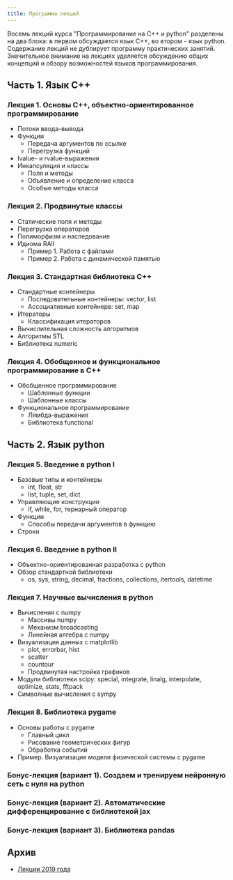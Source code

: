 ```yaml
---
title: Программа лекций
---
```


Восемь лекций курса "Программирование на C++ и python" разделены на два блока: в первом обсуждается язык C++, во втором - язык python. Содержание лекций не дублирует программу практических занятий. Значительное внимание на лекциях уделяется обсуждению общих концепций и обзору возможностей языков программирования.

## Часть 1. Язык С++

### Лекция 1. Основы C++, объектно-ориентированное программирование

* Потоки ввода-вывода
* Функции
  * Передача аргументов по ссылке
  * Перегрузка функций
* lvalue- и rvalue-выражения
* Инкапсуляция и классы
  * Поля и методы
  * Объявление и определение класса
  * Особые методы класса

### Лекция 2. Продвинутые классы

* Статические поля и методы
* Перегрузка операторов
* Полиморфизм и наследование
* Идиома RAII
  * Пример 1. Работа с файлами
  * Пример 2. Работа с динамической памятью

### Лекция 3. Стандартная библиотека C++

* Стандартные контейнеры
  * Последовательные контейнеры: vector, list
  * Ассоциативные контейнерв: set, map
* Итераторы
  * Классификация итераторов
* Вычислительная сложность алгоритмов
* Алгоритмы STL
* Библиотека numeric

### Лекция 4. Обобщенное и функциональное программирование в C++

* Обобщенное программирование
  * Шаблонные функции
  * Шаблонные классы
* Функциональное программирование
  * Лямбда-выражения
  * Библиотека functional

## Часть 2. Язык python

### Лекция 5. Введение в python I

* Базовые типы и контейнеры
  * int, float, str
  * list, tuple, set, dict
* Управляющие конструкции
  * if, while, for, тернарный оператор
* Функции
  * Способы передачи аргументов в функцию
* Строки

### Лекция 6. Введение в python II

* Объектно-ориентированная разработка с python
* Обзор стандартной библиотеки
  * os, sys, string, decimal, fractions, collections, itertools, datetime

### Лекция 7. Научные вычисления в python

* Вычисления с numpy
  * Массивы numpy
  * Механизм broadcasting
  * Линейная алгебра с numpy
* Визуализация данных с matplotlib
  * plot, errorbar, hist
  * scatter
  * countour
  * Продвинутая настройка графиков
* Модули библиотеки scipy: special, integrate, linalg, interpolate, optimize, stats, fftpack
* Символные вычисления с sympy

### Лекция 8. Библиотека pygame

* Основы работы с pygame
  * Главный цикл
  * Рисование геометрических фигур
  * Обработка событий
* Пример. Визуализация модели физической системы с pygame

### Бонус-лекция (вариант 1). Создаем и тренируем нейронную сеть с нуля на python

### Бонус-лекция (вариант 2). Автоматические дифференцирование с библиотекой jax

### Бонус-лекция (вариант 3). Библиотека pandas

## Архив

* [Лекции 2019 года](https://github.com/VitalyVorobyev/CppPython2019/tree/master/Lectures)